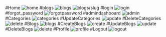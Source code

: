 #Home
![home](https://github.com/user-attachments/assets/3d9796ec-095b-4158-95d3-04251f57a2d7)
#blogs
![blogs](https://github.com/user-attachments/assets/89f9fad2-b5ff-4375-9f73-7ae06a82019a)
![blogs/slug](https://github.com/user-attachments/assets/15a37b08-0950-461c-b623-12e9bee7c0d0)
#login
![login](https://github.com/user-attachments/assets/3868d2f3-68a4-4ff1-9723-aba15979f81f)
#forgot_password
![forgotpassword](https://github.com/user-attachments/assets/78480483-6825-4570-ae8b-ea289336cd84)
#admindashboard
![admin](https://github.com/user-attachments/assets/78480483-6825-4570-ae8b-ea289336cd84)
#Categories
![categories](https://github.com/user-attachments/assets/4ef94f33-5f21-41f2-8e17-21b6be9bebba)
#UpdateCategories
![update](https://github.com/user-attachments/assets/6ed079e9-1f24-477c-bfa4-2b73eb38c7bf)
#DeleteCategories
![delete](https://github.com/user-attachments/assets/fb65e76a-364c-499c-9993-187285fdc615)
#Blogs
![blogs](https://github.com/user-attachments/assets/1426782c-f2b0-46fd-9033-16cfeef01aeb)
#CreateBlogs
![create](https://github.com/user-attachments/assets/d4f50a53-4bdb-4541-b120-ad0d167966ca)
#UpdateBlogs
![update](https://github.com/user-attachments/assets/168373e4-25e1-4f45-885a-e328e58af07b)
#DeleteBlogs
![delete](https://github.com/user-attachments/assets/e3a47b0b-d33a-4476-9f28-e39ab70a441f)
#Profile
![profile](https://github.com/user-attachments/assets/b3b12a13-9bac-4e9c-97d2-1707d5b4274a)
#Logout
![logout](https://github.com/user-attachments/assets/4381910a-9012-416d-a19f-27cdb41c2c09)

